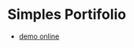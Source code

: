 # Simples Portifolio 

* [demo online](https://werickdasilva.github.io/simples-portifolio/index.html)
